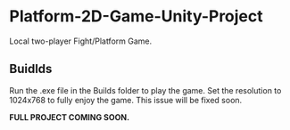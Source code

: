 # Platform-2D-Game-Unity-Project
Local two-player Fight/Platform Game.

## Buidlds

Run the .exe file in the Builds folder to play the game. Set the resolution to 1024x768 to fully enjoy the game. This issue will be fixed soon.

**FULL PROJECT COMING SOON.**
